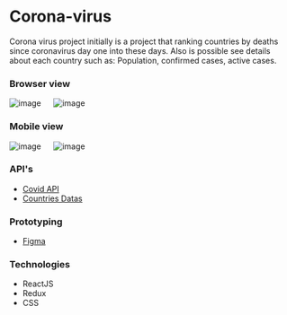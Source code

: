 # Corona-virus
Corona virus project initially is a project that ranking countries by deaths since coronavirus day one into these days. Also is possible see details about each country such as: Population, confirmed cases, active cases.

### Browser view
![image](https://i.imgur.com/U3IcPR2.jpeg) &emsp; ![image](https://i.imgur.com/LzV7LeA.jpeg)

### Mobile view
![image](https://i.imgur.com/SvadQy7.jpeg) &emsp; ![image](https://i.imgur.com/71DleIK.jpeg)

### API's
- [Covid API](https://documenter.getpostman.com/view/10808728/SzS8rjbc#intro)
- [Countries Datas](https://restcountries.com/)

### Prototyping
- [Figma](https://www.figma.com/file/0B3LcsyW8mRRJrI1f0ZBqn/Untitled)

### Technologies
- ReactJS
- Redux
- CSS